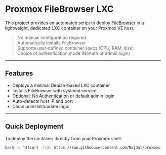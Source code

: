 # Proxmox FileBrowser LXC

This project provides an automated script to deploy [FileBrowser](https://filebrowser.org/) in a lightweight, dedicated LXC container on your Proxmox VE host.

> No manual configuration required  
> Automatically installs FileBrowser  
> Supports user-defined container specs (CPU, RAM, disk)  
> Choice of authentication mode (NoAuth or admin login)

---

## Features

- Deploys a minimal Debian-based LXC container
- Installs FileBrowser with systemd service
- Optional: No Authentication or default admin login
- Auto-detects host IP and port
- Clean uninstall/update logic

---

## Quick Deployment

To deploy the container directly from your Proxmox shell:

```bash
bash -c "$(curl -fsSL https://raw.githubusercontent.com/Najdat/proxmox-filebrowser-lxc/main/filebrowser-lxc.sh)"
